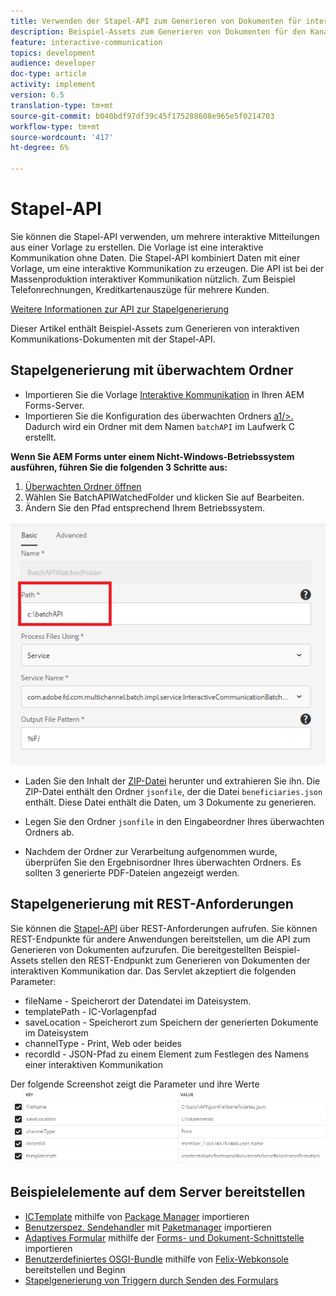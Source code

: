 ```yaml
---
title: Verwenden der Stapel-API zum Generieren von Dokumenten für interaktive Kommunikation
description: Beispiel-Assets zum Generieren von Dokumenten für den Kanal mit der Batch-API
feature: interactive-communication
topics: development
audience: developer
doc-type: article
activity: implement
version: 6.5
translation-type: tm+mt
source-git-commit: b040bdf97df39c45f175288608e965e5f0214703
workflow-type: tm+mt
source-wordcount: '417'
ht-degree: 6%

---
```



# Stapel-API

Sie können die Stapel-API verwenden, um mehrere interaktive Mitteilungen aus einer Vorlage zu erstellen. Die Vorlage ist eine interaktive Kommunikation ohne Daten. Die Stapel-API kombiniert Daten mit einer Vorlage, um eine interaktive Kommunikation zu erzeugen. Die API ist bei der Massenproduktion interaktiver Kommunikation nützlich. Zum Beispiel Telefonrechnungen, Kreditkartenauszüge für mehrere Kunden.

[Weitere Informationen zur API zur Stapelgenerierung](https://docs.adobe.com/content/help/en/experience-manager-65/forms/interactive-communications/generate-multiple-interactive-communication-using-batch-api.html)

Dieser Artikel enthält Beispiel-Assets zum Generieren von interaktiven Kommunikations-Dokumenten mit der Stapel-API.

## Stapelgenerierung mit überwachtem Ordner

* Importieren Sie die Vorlage [Interaktive Kommunikation](assets/Beneficiaries-confirmation.zip) in Ihren AEM Forms-Server.
* Importieren Sie die Konfiguration des überwachten Ordners [a1/>. ](assets/batch-generation-api.zip) Dadurch wird ein Ordner mit dem Namen `batchAPI` im Laufwerk C erstellt.

**Wenn Sie AEM Forms unter einem Nicht-Windows-Betriebssystem ausführen, führen Sie die folgenden 3 Schritte aus:**

1. [Überwachten Ordner öffnen](http://localhost:4502/libs/fd/core/WatchfolderUI/content/UI.html)
2. Wählen Sie BatchAPIWatchedFolder und klicken Sie auf Bearbeiten.
3. Ändern Sie den Pfad entsprechend Ihrem Betriebssystem.

![path](assets/watched-folder-batch-api-basic.PNG)

* Laden Sie den Inhalt der [ZIP-Datei](assets/jsonfile.zip) herunter und extrahieren Sie ihn. Die ZIP-Datei enthält den Ordner `jsonfile`, der die Datei `beneficiaries.json` enthält. Diese Datei enthält die Daten, um 3 Dokumente zu generieren.

* Legen Sie den Ordner `jsonfile` in den Eingabeordner Ihres überwachten Ordners ab.
* Nachdem der Ordner zur Verarbeitung aufgenommen wurde, überprüfen Sie den Ergebnisordner Ihres überwachten Ordners. Es sollten 3 generierte PDF-Dateien angezeigt werden.

## Stapelgenerierung mit REST-Anforderungen

Sie können die [Stapel-API](https://helpx.adobe.com/de/experience-manager/6-5/forms/javadocs/index.html) über REST-Anforderungen aufrufen. Sie können REST-Endpunkte für andere Anwendungen bereitstellen, um die API zum Generieren von Dokumenten aufzurufen.
Die bereitgestellten Beispiel-Assets stellen den REST-Endpunkt zum Generieren von Dokumenten der interaktiven Kommunikation dar. Das Servlet akzeptiert die folgenden Parameter:

* fileName - Speicherort der Datendatei im Dateisystem.
* templatePath - IC-Vorlagenpfad
* saveLocation - Speicherort zum Speichern der generierten Dokumente im Dateisystem
* channelType - Print, Web oder beides
* recordId - JSON-Pfad zu einem Element zum Festlegen des Namens einer interaktiven Kommunikation

Der folgende Screenshot zeigt die Parameter und ihre Werte
![Beispielanforderung](assets/generate-ic-batch-servlet.PNG)

## Beispielelemente auf dem Server bereitstellen

* [ICTemplate](assets/ICTemplate.zip) mithilfe von [Package Manager](http://localhost:4502/crx/packmgr/index.jsp) importieren
* [Benutzerspez. Sendehandler](assets/BatchAPICustomSubmit.zip) mit [Paketmanager](http://localhost:4502/crx/packmgr/index.jsp) importieren
* [Adaptives Formular](assets/BatchGenerationAPIAF.zip) mithilfe der [Forms- und Dokument-Schnittstelle](http://localhost:4502/aem/forms.html/content/dam/formsanddocuments) importieren
* [Benutzerdefiniertes OSGI-Bundle](assets/batchgenerationapi.batchgenerationapi.core-1.0-SNAPSHOT.jar) mithilfe von [Felix-Webkonsole ](http://localhost:4502/system/console/bundles) bereitstellen und Beginn
* [Stapelgenerierung von Triggern durch Senden des Formulars](http://localhost:4502/content/dam/formsanddocuments/batchgenerationapi/jcr:content?wcmmode=disabled)
